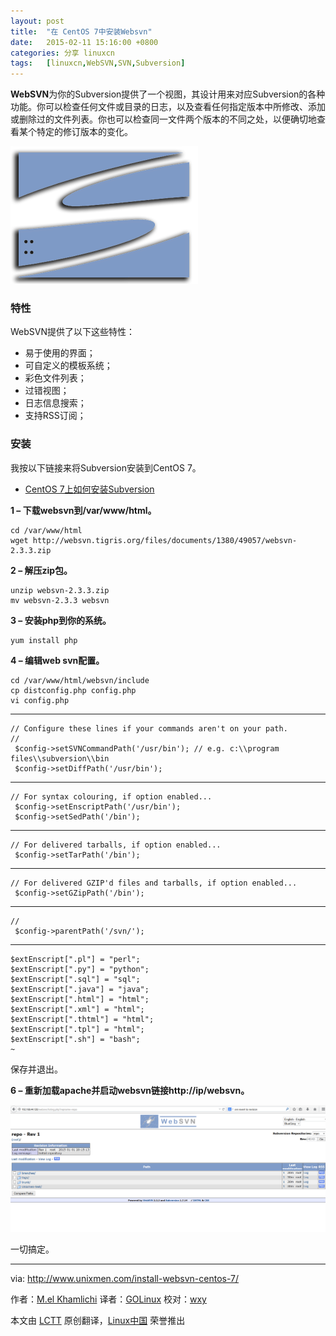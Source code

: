```yaml
---
layout: post
title:	"在 CentOS 7中安装Websvn"
date:	2015-02-11 15:16:00 +0800 
categories:	分享 linuxcn 
tags:	[linuxcn,WebSVN,SVN,Subversion]
---
```



**WebSVN**为你的Subversion提供了一个视图，其设计用来对应Subversion的各种功能。你可以检查任何文件或目录的日志，以及查看任何指定版本中所修改、添加或删除过的文件列表。你也可以检查同一文件两个版本的不同之处，以便确切地查看某个特定的修订版本的变化。


![](/Asserts/Images/album/201502/11/151653rjsqq3r3jbs3u3j6.png)


### 特性


WebSVN提供了以下这些特性：


* 易于使用的界面；
* 可自定义的模板系统；
* 彩色文件列表；
* 过错视图；
* 日志信息搜索；
* 支持RSS订阅；


### 安装


我按以下链接来将Subversion安装到CentOS 7。


* [CentOS 7上如何安装Subversion](http://www.unixmen.com/install-subversion-centos-7/)


**1 – 下载websvn到/var/www/html。**



```
cd /var/www/html
wget http://websvn.tigris.org/files/documents/1380/49057/websvn-2.3.3.zip

```

**2 – 解压zip包。**



```
unzip websvn-2.3.3.zip
mv websvn-2.3.3 websvn

```

**3 – 安装php到你的系统。**



```
yum install php

```

**4 – 编辑web svn配置。**



```
cd /var/www/html/websvn/include
cp distconfig.php config.php
vi config.php

```



---



```
// Configure these lines if your commands aren't on your path.
//
 $config->setSVNCommandPath('/usr/bin'); // e.g. c:\\program files\\subversion\\bin
 $config->setDiffPath('/usr/bin');

```



---



```
// For syntax colouring, if option enabled...
 $config->setEnscriptPath('/usr/bin');
 $config->setSedPath('/bin');

```



---



```
// For delivered tarballs, if option enabled...
 $config->setTarPath('/bin');

```



---



```
// For delivered GZIP'd files and tarballs, if option enabled...
 $config->setGZipPath('/bin');

```



---



```
//
 $config->parentPath('/svn/');

```



---



```
$extEnscript[".pl"] = "perl";
$extEnscript[".py"] = "python";
$extEnscript[".sql"] = "sql";
$extEnscript[".java"] = "java";
$extEnscript[".html"] = "html";
$extEnscript[".xml"] = "html";
$extEnscript[".thtml"] = "html";
$extEnscript[".tpl"] = "html";
$extEnscript[".sh"] = "bash";
~

```

保存并退出。


**6 – 重新加载apache并启动websvn链接http://ip/websvn。**


![websvn](/Asserts/Images/album/201502/11/151654ptcizgthjxj59gj7.png)


一切搞定。




---


via: <http://www.unixmen.com/install-websvn-centos-7/>


作者：[M.el Khamlichi](http://www.unixmen.com/author/pirat9/) 译者：[GOLinux](https://github.com/GOLinux) 校对：[wxy](https://github.com/wxy)


本文由 [LCTT](https://github.com/LCTT/TranslateProject) 原创翻译，[Linux中国](http://linux.cn/) 荣誉推出
